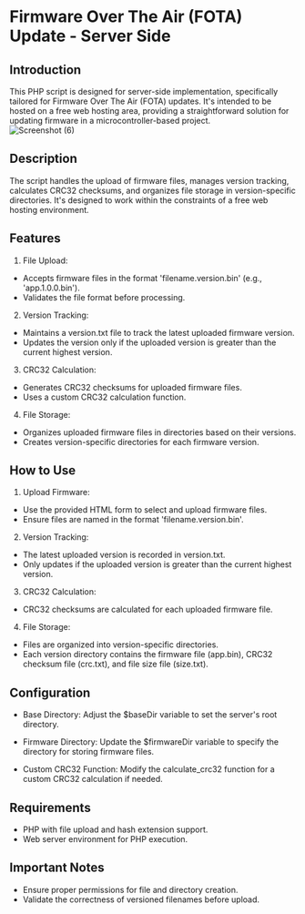 # Firmware Over The Air (FOTA) Update - Server Side
## Introduction
This PHP script is designed for server-side implementation, specifically tailored for Firmware Over The Air (FOTA) updates. It's intended to be hosted on a free web hosting area, providing a straightforward solution for updating firmware in a microcontroller-based project.<br>
![Screenshot (6)](https://github.com/Youssef-74/Firmware_Over_The_Air-FOTA/assets/72941786/bc015fa8-4498-4c65-bddc-eed296481827)
<br>
## Description
The script handles the upload of firmware files, manages version tracking, calculates CRC32 checksums, and organizes file storage in version-specific directories. It's designed to work within the constraints of a free web hosting environment.

## Features
1. File Upload:

* Accepts firmware files in the format 'filename.version.bin' (e.g., 'app.1.0.0.bin').
* Validates the file format before processing.
2. Version Tracking:

* Maintains a version.txt file to track the latest uploaded firmware version.
* Updates the version only if the uploaded version is greater than the current highest version.
3. CRC32 Calculation:

* Generates CRC32 checksums for uploaded firmware files.
* Uses a custom CRC32 calculation function.<br>
4. File Storage:

* Organizes uploaded firmware files in directories based on their versions.
* Creates version-specific directories for each firmware version.
## How to Use
1. Upload Firmware:

* Use the provided HTML form to select and upload firmware files.
* Ensure files are named in the format 'filename.version.bin'.<br> 
2. Version Tracking:

* The latest uploaded version is recorded in version.txt.
* Only updates if the uploaded version is greater than the current highest version.<br>
3. CRC32 Calculation:

* CRC32 checksums are calculated for each uploaded firmware file.<br>
4. File Storage:

* Files are organized into version-specific directories.
* Each version directory contains the firmware file (app.bin), CRC32 checksum file (crc.txt), and file size file (size.txt).
## Configuration
* Base Directory: Adjust the $baseDir variable to set the server's root directory.

* Firmware Directory: Update the $firmwareDir variable to specify the directory for storing firmware files.

* Custom CRC32 Function: Modify the calculate_crc32 function for a custom CRC32 calculation if needed.

## Requirements
* PHP with file upload and hash extension support.
* Web server environment for PHP execution.
## Important Notes
* Ensure proper permissions for file and directory creation.
* Validate the correctness of versioned filenames before upload.
